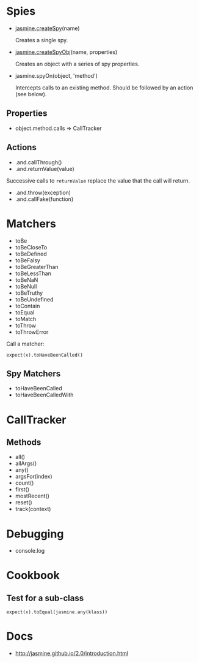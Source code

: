# Spies

* [jasmine.createSpy][create-spy](name)

  Creates a single spy.

* [jasmine.createSpyObj][create-spy-obj](name, properties)

  Creates an object with a series of spy properties.

* jasmine.spyOn(object, 'method')

  Intercepts calls to an existing method. Should be followed by an action (see below).

[create-spy]: http://jasmine.github.io/2.0/introduction.html#section-Spies:_%3Ccode%3EcreateSpy%3C/code%3E
[create-spy-obj]: http://jasmine.github.io/2.0/introduction.html#section-Spies:_%3Ccode%3EcreateSpyObj%3C/code%3E

## Properties

* object.method.calls => CallTracker

## Actions

* .and.callThrough()
* .and.returnValue(value)

Successive calls to `returnValue` replace the value that the call will return.

* .and.throw(exception)
* .and.callFake(function)

# Matchers

* toBe
* toBeCloseTo
* toBeDefined
* toBeFalsy
* toBeGreaterThan
* toBeLessThan
* toBeNaN
* toBeNull
* toBeTruthy
* toBeUndefined
* toContain
* toEqual
* toMatch
* toThrow
* toThrowError

Call a matcher:

`expect(x).toHaveBeenCalled()`

## Spy Matchers

* toHaveBeenCalled
* toHaveBeenCalledWith

# CallTracker

## Methods

* all()
* allArgs()
* any()
* argsFor(index)
* count()
* first()
* mostRecent()
* reset()
* track(context)

# Debugging

* console.log

# Cookbook

## Test for a sub-class

`expect(x).toEqual(jasmine.any(klass))`

# Docs

* http://jasmine.github.io/2.0/introduction.html
